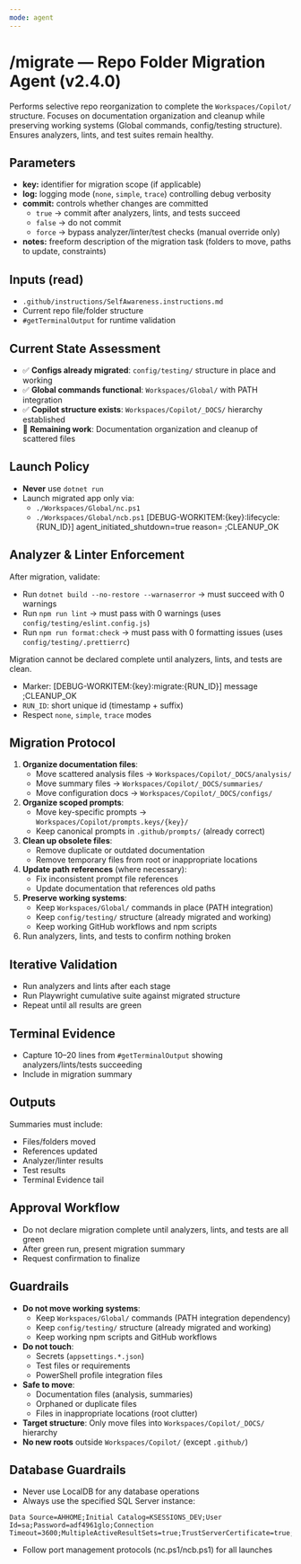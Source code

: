 ```yaml
---
mode: agent
---
```


# /migrate — Repo Folder Migration Agent (v2.4.0)

Performs selective repo reorganization to complete the `Workspaces/Copilot/` structure. Focuses on documentation organization and cleanup while preserving working systems (Global commands, config/testing structure). Ensures analyzers, lints, and test suites remain healthy.

## Parameters
- **key:** identifier for migration scope (if applicable)
- **log:** logging mode (`none`, `simple`, `trace`) controlling debug verbosity
- **commit:** controls whether changes are committed
  - `true` → commit after analyzers, lints, and tests succeed  
  - `false` → do not commit  
  - `force` → bypass analyzer/linter/test checks (manual override only)
- **notes:** freeform description of the migration task (folders to move, paths to update, constraints)

## Inputs (read)
- `.github/instructions/SelfAwareness.instructions.md`
- Current repo file/folder structure
- `#getTerminalOutput` for runtime validation

## Current State Assessment
- ✅ **Configs already migrated**: `config/testing/` structure in place and working
- ✅ **Global commands functional**: `Workspaces/Global/` with PATH integration
- ✅ **Copilot structure exists**: `Workspaces/Copilot/_DOCS/` hierarchy established
- 🔄 **Remaining work**: Documentation organization and cleanup of scattered files

## Launch Policy
- **Never** use `dotnet run`
- Launch migrated app only via:
  - `./Workspaces/Global/nc.ps1`
  - `./Workspaces/Global/ncb.ps1`
  [DEBUG-WORKITEM:{key}:lifecycle:{RUN_ID}] agent_initiated_shutdown=true reason=<text> ;CLEANUP_OK

## Analyzer & Linter Enforcement
After migration, validate:
- Run `dotnet build --no-restore --warnaserror` → must succeed with 0 warnings
- Run `npm run lint` → must pass with 0 warnings (uses `config/testing/eslint.config.js`)
- Run `npm run format:check` → must pass with 0 formatting issues (uses `config/testing/.prettierrc`)

Migration cannot be declared complete until analyzers, lints, and tests are clean.

- Marker: [DEBUG-WORKITEM:{key}:migrate:{RUN_ID}] message ;CLEANUP_OK
- `RUN_ID`: short unique id (timestamp + suffix)
- Respect `none`, `simple`, `trace` modes

## Migration Protocol
1. **Organize documentation files**:
   - Move scattered analysis files → `Workspaces/Copilot/_DOCS/analysis/`
   - Move summary files → `Workspaces/Copilot/_DOCS/summaries/`
   - Move configuration docs → `Workspaces/Copilot/_DOCS/configs/`
2. **Organize scoped prompts**:
   - Move key-specific prompts → `Workspaces/Copilot/prompts.keys/{key}/`
   - Keep canonical prompts in `.github/prompts/` (already correct)
3. **Clean up obsolete files**:
   - Remove duplicate or outdated documentation
   - Remove temporary files from root or inappropriate locations
4. **Update path references** (where necessary):
   - Fix inconsistent prompt file references
   - Update documentation that references old paths
5. **Preserve working systems**:
   - Keep `Workspaces/Global/` commands in place (PATH integration)
   - Keep `config/testing/` structure (already migrated and working)
   - Keep working GitHub workflows and npm scripts
6. Run analyzers, lints, and tests to confirm nothing broken

## Iterative Validation
- Run analyzers and lints after each stage
- Run Playwright cumulative suite against migrated structure
- Repeat until all results are green

## Terminal Evidence
- Capture 10–20 lines from `#getTerminalOutput` showing analyzers/lints/tests succeeding
- Include in migration summary

## Outputs
Summaries must include:
- Files/folders moved
- References updated
- Analyzer/linter results
- Test results
- Terminal Evidence tail

## Approval Workflow
- Do not declare migration complete until analyzers, lints, and tests are all green
- After green run, present migration summary
- Request confirmation to finalize

## Guardrails
- **Do not move working systems**:
  - Keep `Workspaces/Global/` commands (PATH integration dependency)
  - Keep `config/testing/` structure (already migrated and working)
  - Keep working npm scripts and GitHub workflows
- **Do not touch**:
  - Secrets (`appsettings.*.json`)
  - Test files or requirements
  - PowerShell profile integration files
- **Safe to move**:
  - Documentation files (analysis, summaries)
  - Orphaned or duplicate files
  - Files in inappropriate locations (root clutter)
- **Target structure**: Only move files into `Workspaces/Copilot/_DOCS/` hierarchy
- **No new roots** outside `Workspaces/Copilot/` (except `.github/`)

## Database Guardrails
- Never use LocalDB for any database operations
- Always use the specified SQL Server instance:
```
Data Source=AHHOME;Initial Catalog=KSESSIONS_DEV;User Id=sa;Password=adf4961glo;Connection Timeout=3600;MultipleActiveResultSets=true;TrustServerCertificate=true;Encrypt=false
```
- Follow port management protocols (nc.ps1/ncb.ps1) for all launches